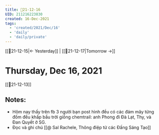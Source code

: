 ```yaml
---
title: 📝21-12-16
UID: 211216223830
created: 16-Dec-2021
tags:
  - 'created/2021/Dec/16'
  - 'daily'
  - 'daily/private'
---
```

[[📝21-12-15|<- Yesterday]] | [[📝21-12-17|Tomorrow ->]]
# Thursday, Dec 16, 2021
[[📝21-12-13]]
## Notes:
- Hôm nay thấy trên fb 3 người bạn post hình đều có các đám mây từng đốm đều khắp bầu trời giống chemtrail: anh Phong đi Đà Lạt, Thy, và Đan Quyết ở SG.
- Đọc và ghi chú [[@ Sal Rachele, Thông điệp từ các Đấng Sáng Tạo]]

